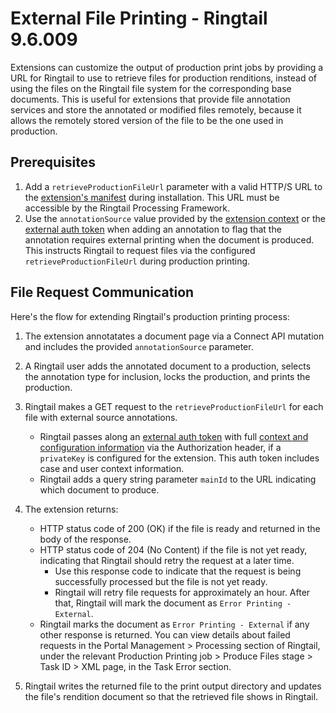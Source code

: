 # External File Printing - Ringtail 9.6.009
Extensions can customize the output of production print jobs by providing a URL for Ringtail to use to retrieve files for production renditions, instead of using the files on the Ringtail file system for the corresponding base documents. This is useful for extensions that provide file annotation services and store the annotated or modified files remotely, because it allows the remotely stored version of the file to be the one used in production.

## Prerequisites
1. Add a `retrieveProductionFileUrl` parameter with a valid HTTP/S URL to the [extension's manifest](ExtensionManifest.md) during installation. This URL must be accessible by the Ringtail Processing Framework.
1. Use the `annotationSource` value provided by the [extension context](API.md#context) or the [external auth token](AuthWithJWTs.md) when adding an annotation to flag that the annotation requires external printing when the document is produced. This instructs Ringtail to request files via the configured `retrieveProductionFileUrl` during production printing.

## File Request Communication
Here's the flow for extending Ringtail's production printing process:

1. The extension annotatates a document page via a Connect API mutation and includes the provided `annotationSource` parameter.

1. A Ringtail user adds the annotated document to a production, selects the annotation type for inclusion, locks the production, and prints the production.

1. Ringtail makes a GET request to the `retrieveProductionFileUrl` for each file with external source annotations.
   - Ringtail passes along an [external auth token](AuthWithJWTs.md) with full [context and configuration information](AuthWithJWTs.md) via the Authorization header, if a `privateKey` is configured for the extension. This auth token includes case and user context information.
   - Ringtail adds a query string parameter `mainId` to the URL indicating which document to produce.

1. The extension returns:
   - HTTP status code of 200 (OK) if the file is ready and returned in the body of the response.
   - HTTP status code of 204 (No Content) if the file is not yet ready, indicating that Ringtail should retry the request at a later time.
      - Use this response code to indicate that the request is being successfully processed but the file is not yet ready.
      - Ringtail will retry file requests for approximately an hour. After that, Ringtail will mark the document as `Error Printing - External`.
   - Ringtail marks the document as `Error Printing - External` if any other response is returned. You can view details about failed requests in the Portal Management > Processing section of Ringtail, under the relevant Production Printing job > Produce Files stage > Task ID > XML page, in the Task Error section.

1. Ringtail writes the returned file to the print output directory and updates the file's rendition document so that the retrieved file shows in Ringtail.